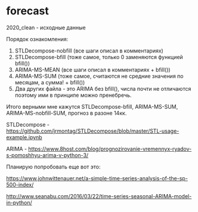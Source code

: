 # forecast
2020_clean - исходные данные

Порядок ознакомления:

1) STLDecompose-nobfill (все шаги описал в комментариях)
2) STLDecompose-bfill (тоже самое, только 0 заменяются функцией bfill())
3) ARIMA-MS-MEAN (все шаги описал в комментариях + bfill())
4) ARIMA-MS-SUM (тоже самое, считаются не средние значения по месяцам, а сумма! + bfill())
5) Два других файла - это ARIMA без bfill(), числа почти не отличаются поэтому ими в принципе можно пренебречь.



Итого верными мне кажутся STLDecompose-bfill, ARIMA-MS-SUM, ARIMA-MS-nobfill-SUM, прогноз в разоне 14кк.


STLDecompose - https://github.com/jrmontag/STLDecompose/blob/master/STL-usage-example.ipynb

ARIMA - https://www.8host.com/blog/prognozirovanie-vremennyx-ryadov-s-pomoshhyu-arima-v-python-3/


Планирую попробовать еще вот это:

https://www.johnwittenauer.net/a-simple-time-series-analysis-of-the-sp-500-index/

http://www.seanabu.com/2016/03/22/time-series-seasonal-ARIMA-model-in-python/

